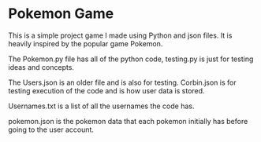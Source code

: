 # Pokemon Game

This is a simple project game I made using Python and json files. It is heavily inspired by the popular game Pokemon.

The Pokemon.py file has all of the python code, testing.py is just for testing ideas and concepts.

The Users.json is an older file and is also for testing. Corbin.json is for testing execution of the code and is how user data is stored.

Usernames.txt is a list of all the usernames the code has.

pokemon.json is the pokemon data that each pokemon initially has before going to the user account.
